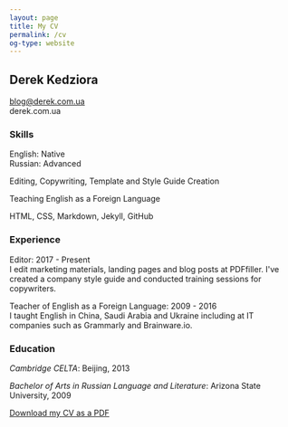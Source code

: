 ```yaml
---
layout: page
title: My CV
permalink: /cv
og-type: website
---
```

## Derek Kedziora  
blog@derek.com.ua      
derek.com.ua

### Skills

English: Native  
Russian: Advanced

Editing, Copywriting, Template and Style Guide Creation

Teaching English as a Foreign Language

HTML, CSS, Markdown, Jekyll, GitHub

### Experience

Editor: 2017 - Present  
I edit marketing materials, landing pages and blog posts at PDFfiller. I've created a company style guide and conducted training sessions for copywriters.

Teacher of English as a Foreign Language: 2009 - 2016  
I taught English in China, Saudi Arabia and Ukraine including at IT companies such as Grammarly and Brainware.io.  

### Education

*Cambridge CELTA*: Beijing, 2013

*Bachelor of Arts in Russian Language and Literature*: Arizona State University, 2009

[Download my CV as a PDF](/pages/cv-kedziora.pdf)
